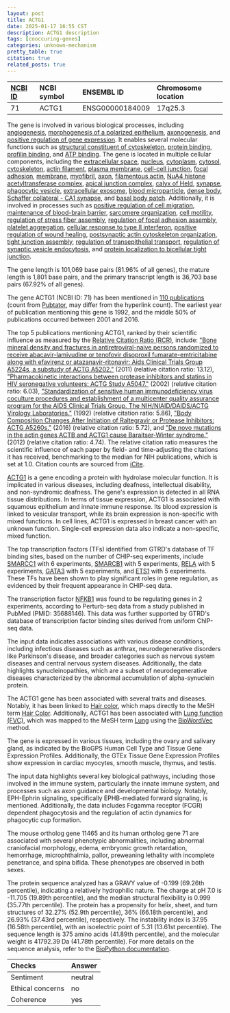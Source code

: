 ```yaml
---
layout: post
title: ACTG1
date: 2025-01-17 16:55 CST
description: ACTG1 description
tags: [cooccuring-genes]
categories: unknown-mechanism
pretty_table: true
citation: true
related_posts: true
---
```




| [NCBI ID](https://www.ncbi.nlm.nih.gov/gene/71) | NCBI symbol | ENSEMBL ID | Chromosome location |
| :-------- | :------- | :-------- | :------- |
| 71  | ACTG1 | ENSG00000184009 | 17q25.3 |



The gene is involved in various biological processes, including [angiogenesis](https://amigo.geneontology.org/amigo/term/GO:0001525), [morphogenesis of a polarized epithelium](https://amigo.geneontology.org/amigo/term/GO:0001738), [axonogenesis](https://amigo.geneontology.org/amigo/term/GO:0007409), and [positive regulation of gene expression](https://amigo.geneontology.org/amigo/term/GO:0010628). It enables several molecular functions such as [structural constituent of cytoskeleton](https://amigo.geneontology.org/amigo/term/GO:0005200), [protein binding](https://amigo.geneontology.org/amigo/term/GO:0005515), [profilin binding](https://amigo.geneontology.org/amigo/term/GO:0005522), and [ATP binding](https://amigo.geneontology.org/amigo/term/GO:0005524). The gene is located in multiple cellular components, including the [extracellular space](https://amigo.geneontology.org/amigo/term/GO:0005615), [nucleus](https://amigo.geneontology.org/amigo/term/GO:0005634), [cytoplasm](https://amigo.geneontology.org/amigo/term/GO:0005737), [cytosol](https://amigo.geneontology.org/amigo/term/GO:0005829), [cytoskeleton](https://amigo.geneontology.org/amigo/term/GO:0005856), [actin filament](https://amigo.geneontology.org/amigo/term/GO:0005884), [plasma membrane](https://amigo.geneontology.org/amigo/term/GO:0005886), [cell-cell junction](https://amigo.geneontology.org/amigo/term/GO:0005911), [focal adhesion](https://amigo.geneontology.org/amigo/term/GO:0005925), [membrane](https://amigo.geneontology.org/amigo/term/GO:0016020), [myofibril](https://amigo.geneontology.org/amigo/term/GO:0030016), [axon](https://amigo.geneontology.org/amigo/term/GO:0030424), [filamentous actin](https://amigo.geneontology.org/amigo/term/GO:0031941), [NuA4 histone acetyltransferase complex](https://amigo.geneontology.org/amigo/term/GO:0035267), [apical junction complex](https://amigo.geneontology.org/amigo/term/GO:0043296), [calyx of Held](https://amigo.geneontology.org/amigo/term/GO:0044305), [synapse](https://amigo.geneontology.org/amigo/term/GO:0045202), [phagocytic vesicle](https://amigo.geneontology.org/amigo/term/GO:0045335), [extracellular exosome](https://amigo.geneontology.org/amigo/term/GO:0070062), [blood microparticle](https://amigo.geneontology.org/amigo/term/GO:0072562), [dense body](https://amigo.geneontology.org/amigo/term/GO:0097433), [Schaffer collateral - CA1 synapse](https://amigo.geneontology.org/amigo/term/GO:0098685), and [basal body patch](https://amigo.geneontology.org/amigo/term/GO:0120220). Additionally, it is involved in processes such as [positive regulation of cell migration](https://amigo.geneontology.org/amigo/term/GO:0030335), [maintenance of blood-brain barrier](https://amigo.geneontology.org/amigo/term/GO:0035633), [sarcomere organization](https://amigo.geneontology.org/amigo/term/GO:0045214), [cell motility](https://amigo.geneontology.org/amigo/term/GO:0048870), [regulation of stress fiber assembly](https://amigo.geneontology.org/amigo/term/GO:0051492), [regulation of focal adhesion assembly](https://amigo.geneontology.org/amigo/term/GO:0051893), [platelet aggregation](https://amigo.geneontology.org/amigo/term/GO:0070527), [cellular response to type II interferon](https://amigo.geneontology.org/amigo/term/GO:0071346), [positive regulation of wound healing](https://amigo.geneontology.org/amigo/term/GO:0090303), [postsynaptic actin cytoskeleton organization](https://amigo.geneontology.org/amigo/term/GO:0098974), [tight junction assembly](https://amigo.geneontology.org/amigo/term/GO:0120192), [regulation of transepithelial transport](https://amigo.geneontology.org/amigo/term/GO:0150111), [regulation of synaptic vesicle endocytosis](https://amigo.geneontology.org/amigo/term/GO:1900242), and [protein localization to bicellular tight junction](https://amigo.geneontology.org/amigo/term/GO:1902396).


The gene length is 101,069 base pairs (81.96% of all genes), the mature length is 1,801 base pairs, and the primary transcript length is 36,703 base pairs (67.92% of all genes).


The gene ACTG1 (NCBI ID: 71) has been mentioned in [110 publications](https://pubmed.ncbi.nlm.nih.gov/?term=%22ACTG1%22) (count from [Pubtator](https://academic.oup.com/nar/article/47/W1/W587/5494727), may differ from the hyperlink count). The earliest year of publication mentioning this gene is 1992, and the middle 50% of publications occurred between 2001 and 2016.


The top 5 publications mentioning ACTG1, ranked by their scientific influence as measured by the [Relative Citation Ratio (RCR)](https://journals.plos.org/plosbiology/article?id=10.1371/journal.pbio.1002541), include: ["Bone mineral density and fractures in antiretroviral-naive persons randomized to receive abacavir-lamivudine or tenofovir disoproxil fumarate-emtricitabine along with efavirenz or atazanavir-ritonavir: Aids Clinical Trials Group A5224s, a substudy of ACTG A5202."](https://pubmed.ncbi.nlm.nih.gov/21606537) (2011) (relative citation ratio: 13.12), ["Pharmacokinetic interactions between protease inhibitors and statins in HIV seronegative volunteers: ACTG Study A5047."](https://pubmed.ncbi.nlm.nih.gov/11873000) (2002) (relative citation ratio: 6.03), ["Standardization of sensitive human immunodeficiency virus coculture procedures and establishment of a multicenter quality assurance program for the AIDS Clinical Trials Group. The NIH/NIAID/DAIDS/ACTG Virology Laboratories."](https://pubmed.ncbi.nlm.nih.gov/1629336) (1992) (relative citation ratio: 5.86), ["Body Composition Changes After Initiation of Raltegravir or Protease Inhibitors: ACTG A5260s."](https://pubmed.ncbi.nlm.nih.gov/26797215) (2016) (relative citation ratio: 5.72), and ["De novo mutations in the actin genes ACTB and ACTG1 cause Baraitser-Winter syndrome."](https://pubmed.ncbi.nlm.nih.gov/22366783) (2012) (relative citation ratio: 4.74). The relative citation ratio measures the scientific influence of each paper by field- and time-adjusting the citations it has received, benchmarking to the median for NIH publications, which is set at 1.0. Citation counts are sourced from [iCite](https://icite.od.nih.gov).


[ACTG1](https://www.proteinatlas.org/ENSG00000184009-ACTG1) is a gene encoding a protein with hydrolase molecular function. It is implicated in various diseases, including deafness, intellectual disability, and non-syndromic deafness. The gene's expression is detected in all RNA tissue distributions. In terms of tissue expression, ACTG1 is associated with squamous epithelium and innate immune response. Its blood expression is linked to vesicular transport, while its brain expression is non-specific with mixed functions. In cell lines, ACTG1 is expressed in breast cancer with an unknown function. Single-cell expression data also indicate a non-specific, mixed function.


The top transcription factors (TFs) identified from GTRD's database of TF binding sites, based on the number of CHIP-seq experiments, include [SMARCC1](https://www.ncbi.nlm.nih.gov/gene/6599) with 6 experiments, [SMARCB1](https://www.ncbi.nlm.nih.gov/gene/6598) with 5 experiments, [RELA](https://www.ncbi.nlm.nih.gov/gene/5970) with 5 experiments, [GATA3](https://www.ncbi.nlm.nih.gov/gene/2625) with 5 experiments, and [ETS1](https://www.ncbi.nlm.nih.gov/gene/2113) with 5 experiments. These TFs have been shown to play significant roles in gene regulation, as evidenced by their frequent appearance in CHIP-seq data.


The transcription factor [NFKB1](https://www.ncbi.nlm.nih.gov/gene/2623) was found to be regulating genes in 2 experiments, according to Perturb-seq data from a study published in PubMed (PMID: 35688146). This data was further supported by GTRD's database of transcription factor binding sites derived from uniform ChIP-seq data.


The input data indicates associations with various disease conditions, including infectious diseases such as anthrax, neurodegenerative disorders like Parkinson's disease, and broader categories such as nervous system diseases and central nervous system diseases. Additionally, the data highlights synucleinopathies, which are a subset of neurodegenerative diseases characterized by the abnormal accumulation of alpha-synuclein protein.


The ACTG1 gene has been associated with several traits and diseases. Notably, it has been linked to [Hair color](https://pubmed.ncbi.nlm.nih.gov/30595370), which maps directly to the MeSH term [Hair Color](https://meshb.nlm.nih.gov/record/ui?ui=D006200). Additionally, ACTG1 has been associated with [Lung function (FVC)](https://pubmed.ncbi.nlm.nih.gov/30595370), which was mapped to the MeSH term [Lung](https://meshb.nlm.nih.gov/record/ui?ui=D008168) using the [BioWordVec](https://www.nature.com/articles/s41597-019-0055-0) method.


The gene is expressed in various tissues, including the ovary and salivary gland, as indicated by the BioGPS Human Cell Type and Tissue Gene Expression Profiles. Additionally, the GTEx Tissue Gene Expression Profiles show expression in cardiac myocytes, smooth muscle, thymus, and testis.


The input data highlights several key biological pathways, including those involved in the immune system, particularly the innate immune system, and processes such as axon guidance and developmental biology. Notably, EPH-Ephrin signaling, specifically EPHB-mediated forward signaling, is mentioned. Additionally, the data includes Fcgamma receptor (FCGR) dependent phagocytosis and the regulation of actin dynamics for phagocytic cup formation.


The mouse ortholog gene 11465 and its human ortholog gene 71 are associated with several phenotypic abnormalities, including abnormal craniofacial morphology, edema, embryonic growth retardation, hemorrhage, microphthalmia, pallor, preweaning lethality with incomplete penetrance, and spina bifida. These phenotypes are observed in both sexes.


The protein sequence analyzed has a GRAVY value of -0.199 (69.26th percentile), indicating a relatively hydrophilic nature. The charge at pH 7.0 is -11.705 (19.89th percentile), and the median structural flexibility is 0.999 (35.77th percentile). The protein has a propensity for helix, sheet, and turn structures of 32.27% (52.9th percentile), 36% (66.18th percentile), and 26.93% (37.43rd percentile), respectively. The instability index is 37.95 (16.58th percentile), with an isoelectric point of 5.31 (13.61st percentile). The sequence length is 375 amino acids (41.89th percentile), and the molecular weight is 41792.39 Da (41.78th percentile). For more details on the sequence analysis, refer to the [BioPython documentation](https://biopython.org/docs/1.75/api/Bio.SeqUtils.ProtParam.html).





| Checks    | Answer |
| :-------- | :------- |
| Sentiment  | neutral   |
| Ethical concerns | no     |
| Coherence    | yes    |